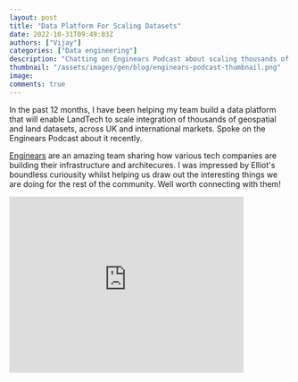 ```yaml
---
layout: post
title: "Data Platform For Scaling Datasets"
date: 2022-10-31T09:49:03Z
authors: ["Vijay"]
categories: ["Data engineering"]
description: "Chatting on Enginears Podcast about scaling thousands of datasets at LandTech"
thumbnail: "/assets/images/gen/blog/enginears-podcast-thumbnail.png"
image: 
comments: true
---
```


In the past 12 months, I have been helping my team build a data platform that will enable LandTech to scale integration of thousands of geospatial and land datasets, across UK and international markets. Spoke on the Enginears Podcast about it recently.

[Enginears](https://enginears.io/) are an amazing team sharing how various tech companies are building their infrastructure and architecures. I was impressed by Elliot's boundless curiousity whilst helping us draw out the interesting things we are doing for the rest of the community. Well worth connecting with them!

<iframe width="420" height="315" src="https://www.youtube.com/embed/OBLqKLrCUmA" frameborder="0" allowfullscreen></iframe>
